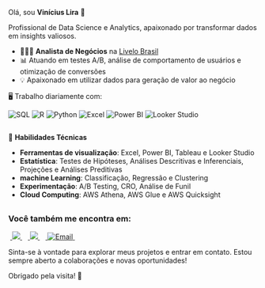 Olá, sou **Vinícius Lira** 👋

Profissional de Data Science e Analytics, apaixonado por transformar dados em insights valiosos.

- 👨🏻‍💻 **Analista de Negócios** na [Livelo Brasil](https://www.livelo.com.br/)
- 📊 Atuando em testes A/B, análise de comportamento de usuários e otimização de conversões
- 💡 Apaixonado em utilizar dados para geração de valor ao negócio

🖥️ Trabalho diariamente com:
<!-- <div style="display: inline">
  &nbsp;&nbsp;<img width='50' height='50' src="https://cdn.jsdelivr.net/gh/devicons/devicon@latest/icons/mysql/mysql-plain-wordmark.svg" />&nbsp;&nbsp;
  &nbsp;&nbsp;<img width='50' height='50' src="https://cdn.jsdelivr.net/gh/devicons/devicon/icons/r/r-original.svg" />&nbsp;&nbsp;&nbsp;
  &nbsp;&nbsp;<img width='50' height='50' src="https://cdn.jsdelivr.net/gh/devicons/devicon@latest/icons/azuresqldatabase/azuresqldatabase-original.svg" />&nbsp;&nbsp;
</div> --> 
<p align="left">
  <img src="https://img.shields.io/badge/SQL-4479A1?style=for-the-badge&logo=postgresql&logoColor=white" alt="SQL" />
  <img src="https://img.shields.io/badge/R-276DC3?style=for-the-badge&logo=r&logoColor=white" alt="R" />
  <img src="https://img.shields.io/badge/Python-3776AB?style=for-the-badge&logo=python&logoColor=white" alt="Python" />
  <img src="https://img.shields.io/badge/Excel-217346?style=for-the-badge&logo=microsoft-excel&logoColor=white" alt="Excel" />
  <img src="https://img.shields.io/badge/Power BI-F2C811?style=for-the-badge&logo=powerbi&logoColor=black" alt="Power BI" />
  <img src="https://img.shields.io/badge/Looker Studio-4285F4?style=for-the-badge&logo=looker&logoColor=white" alt="Looker Studio" />
</p>

##

🧠 **Habilidades Técnicas**

- **Ferramentas de visualização**: Excel, Power BI, Tableau e Looker Studio
- **Estatística**: Testes de Hipóteses, Análises Descritivas e Inferenciais, Projeções e Análises Preditivas
- **machine Learning**: Classificação, Regressão e Clustering
- **Experimentação**: A/B Testing, CRO, Análise de Funil
- **Cloud Computing**: AWS Athena, AWS Glue e AWS Quicksight

##

### Você também me encontra em:
&nbsp;<a href="https://www.linkedin.com/in/viniciusalira/">
  <img src="https://img.shields.io/badge/linkedin-%230077B5.svg?style=for-the-badge&logo=linkedin&logoColor=white">
</a>&nbsp;
&nbsp;<a href="https://medium.com/@viniciusalira">
  <img src="https://img.shields.io/badge/Medium-12100E?style=for-the-badge&logo=medium&logoColor=white">
</a>&nbsp;
&nbsp;<a href="mailto:viniciusassislira2009@gmail.com">
  <img src="https://img.shields.io/badge/Email-red?style=for-the-badge&logo=gmail&logoColor=white" alt="Email">
</a>&nbsp;

Sinta-se à vontade para explorar meus projetos e entrar em contato. Estou sempre aberto a colaborações e novas oportunidades!

Obrigado pela visita! 🌟

<!--## 🔍 Sobre Mim

<!--
**liraavinicius/liraavinicius** is a ✨ _special_ ✨ repository because its `README.md` (this file) appears on your GitHub profile.

Here are some ideas to get you started:

- 🔭 I’m currently working on ...
- 🌱 I’m currently learning ...
- 👯 I’m looking to collaborate on ...
- 🤔 I’m looking for help with ...
- 💬 Ask me about ...
- 📫 How to reach me: ...
- 😄 Pronouns: ...
- ⚡ Fun fact: ...
-->

